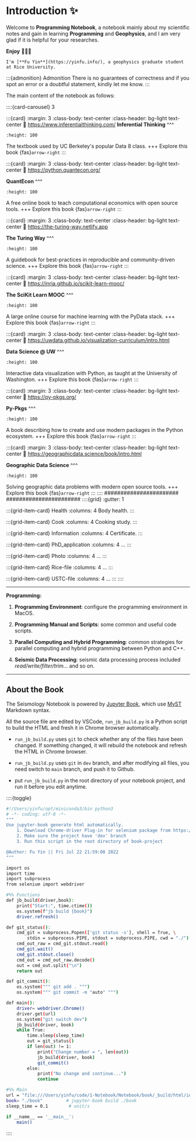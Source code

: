 # Introduction ✨

Welcome to **Programming Notebook**, a notebook mainly about my scientific notes and gain in learning **Programming** and **Geophysics**, and I am very glad if it is helpful for your researches. 

**Enjoy** 👋👋👋

```{margin} About Author
I'm [**Fu Yin**](https://yinfu.info/), a geophysics graduate student at Rice University.
```

:::{admonition} Admonition
There is no guarantees of correctness and if you spot an error or a doubtful statement, kindly let me know.
:::

The main content of the notebook as follows:



::::{card-carousel} 3

:::{card}
:margin: 3
:class-body: text-center
:class-header: bg-light text-center
:link: https://www.inferentialthinking.com/
**Inferential Thinking**
^^^
```{image} https://inferentialthinking.com/_static/favicon.png
:height: 100
```

The textbook used by UC Berkeley's popular Data 8 class.
+++
Explore this book {fas}`arrow-right`
:::

:::{card}
:margin: 3
:class-body: text-center
:class-header: bg-light text-center
:link: https://python.quantecon.org/

**QuantEcon**
^^^
```{image} https://python.quantecon.org/_static/qe-logo-large.png
:height: 100
```

A free online book to teach computational economics with open source tools.
+++
Explore this book {fas}`arrow-right`
:::

:::{card}
:margin: 3
:class-body: text-center
:class-header: bg-light text-center
:link: https://the-turing-way.netlify.app

**The Turing Way**
^^^
```{image} https://the-turing-way.netlify.app/_static/logo.jpg
:height: 100
```

A guidebook for best-practices in reproducible and community-driven science.
+++
Explore this book {fas}`arrow-right`
:::

:::{card}
:margin: 3
:class-body: text-center
:class-header: bg-light text-center
:link: https://inria.github.io/scikit-learn-mooc/

**The SciKit Learn MOOC**
^^^
```{image} https://inria.github.io/scikit-learn-mooc/_static/scikit-learn-logo.png
:height: 100
```

A large online course for machine learning with the PyData stack.
+++
Explore this book {fas}`arrow-right`
:::

:::{card}
:margin: 3
:class-body: text-center
:class-header: bg-light text-center
:link: https://uwdata.github.io/visualization-curriculum/intro.html

**Data Science @ UW**
^^^
```{image} https://uwdata.github.io/visualization-curriculum/_static/altair-hist.png
:height: 100
```

Interactive data visualization with Python, as taught at the University of Washington.
+++
Explore this book {fas}`arrow-right`
:::

:::{card}
:margin: 3
:class-body: text-center
:class-header: bg-light text-center
:link: https://py-pkgs.org/

**Py-Pkgs**
^^^
```{image} https://d33wubrfki0l68.cloudfront.net/9ff174183b5af5c3a177bfccd4796454883bc1f7/86cde/_static/py-pkgs-hex.png
:height: 100
```

A book describing how to create and use modern packages in the Python ecosystem.
+++
Explore this book {fas}`arrow-right`
:::

:::{card}
:margin: 3
:class-body: text-center
:class-header: bg-light text-center
:link: https://geographicdata.science/book/intro.html

**Geographic Data Science**
^^^
```{image} https://geographicdata.science/book/_static/logo.png
:height: 100
```

Solving geographic data problems with modern open source tools.
+++
Explore this book {fas}`arrow-right`
:::
::::
#######################
#######################
::::{grid}
:gutter: 1

:::{grid-item-card} Health
:columns: 4
Body health.
:::

:::{grid-item-card} Cook
:columns: 4
Cooking study.
:::

:::{grid-item-card} Information
:columns: 4
Certificate.
:::

:::{grid-item-card} PhD_application
:columns: 4
...
:::

:::{grid-item-card} Photo
:columns: 4
...
:::

:::{grid-item-card} Rice-file
:columns: 4
...
:::

:::{grid-item-card} USTC-file
:columns: 4
...
:::
::::




---
**Programming:**

1. **Programming Environment**: configure the programming environment in MacOS.

2. **Programming Manual and Scripts**: some common and useful code scripts.

3. **Parallel Computing and Hybrid Programming**: common strategies for parallel computing and hybrid programming between Python and C++.

4. **Seismic Data Processing**: seismic data processing process included *read/write/filter/trim...* and so on.

---




## About the Book

The Seismology Notebook is powered by [Jupyter Book](https://jupyterbook.org/en/stable/intro.html), which use [MyST](https://sphinx-design.readthedocs.io/en/sbt-theme/grids.html) Markdown syntax.


All the source file are edited by VSCode, `run_jb_build.py` is a Python script to build the HTML and fresh it in Chrome browser automatically. 

- `run_jb_build.py` uses `git` to check whether any of the files have been changed. If something changed, it will rebuild the notebook and refresh the HTML in Chrome browser.

- `run_jb_build.py` uses `git` in `dev` branch, and after modifying all files, you need switch to `main` branch, and push it to Github.

- put `run_jb_build.py` in the root directory of your notebook project, and run it before you edit anytime.

::::{toggle}
```bash
#!/Users/yinfu/opt/miniconda3/bin python3
# -*- coding: utf-8 -*-
"""
Use jupyter-book generate html automatically.
    1. Download Chrome-driver Plug-in for selenium package from https://chromedriver.chromium.org/
    2. Make sure the project have 'dev' branch
    3. Run this script in the root directory of book-project

@Author: Fu Yin || Fri Jul 22 21:59:08 2022
"""

import os
import time
import subprocess
from selenium import webdriver

#%% Functions
def jb_build(driver,book):
    print("Start:", time.ctime())
    os.system(f"jb build {book}")
    driver.refresh()

def git_status():
    cmd_git = subprocess.Popen(['git status -s'], shell = True, \
        stdin = subprocess.PIPE, stdout = subprocess.PIPE, cwd = "./")  
    cmd_out_raw = cmd_git.stdout.read()
    cmd_git.wait()
    cmd_git.stdout.close()
    cmd_out = cmd_out_raw.decode()
    out = cmd_out.split("\n")
    return out

def git_commit():
    os.system(""" git add . """)
    os.system(""" git commit -m "auto" """)

def main():
    driver= webdriver.Chrome()
    driver.get(url)
    os.system("git switch dev")
    jb_build(driver, book)
    while True:
        time.sleep(sleep_time)
        out = git_status() 
        if len(out) != 1:
            print("Change number = ", len(out))
            jb_build(driver, book)
            git_commit()
        else:
            print("No change and continue...")
            continue

#%% Main
url = "file:///Users/yinfu/code/1-Notebook/Notebook/book/_build/html/intro.html"
book= "./book"         # jupyter-book build ./book
sleep_time = 0.1        # unit/s

if __name__ == '__main__':
    main()
```
::::



<!-- ```{tableofcontents}
```

Here is my nifty citation {cite}`holdgraf_evidence_2014`.

```{bibliography}
``` -->




